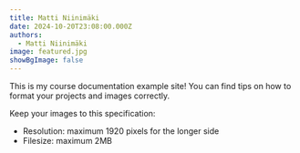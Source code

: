 ```yaml
---
title: Matti Niinimäki
date: 2024-10-20T23:08:00.000Z
authors:
  - Matti Niinimäki
image: featured.jpg
showBgImage: false
---
```

This is my course documentation example site! You can find tips on how to format your projects and images correctly.

Keep your images to this specification:

* Resolution: maximum 1920 pixels for the longer side
* Filesize: maximum 2MB
